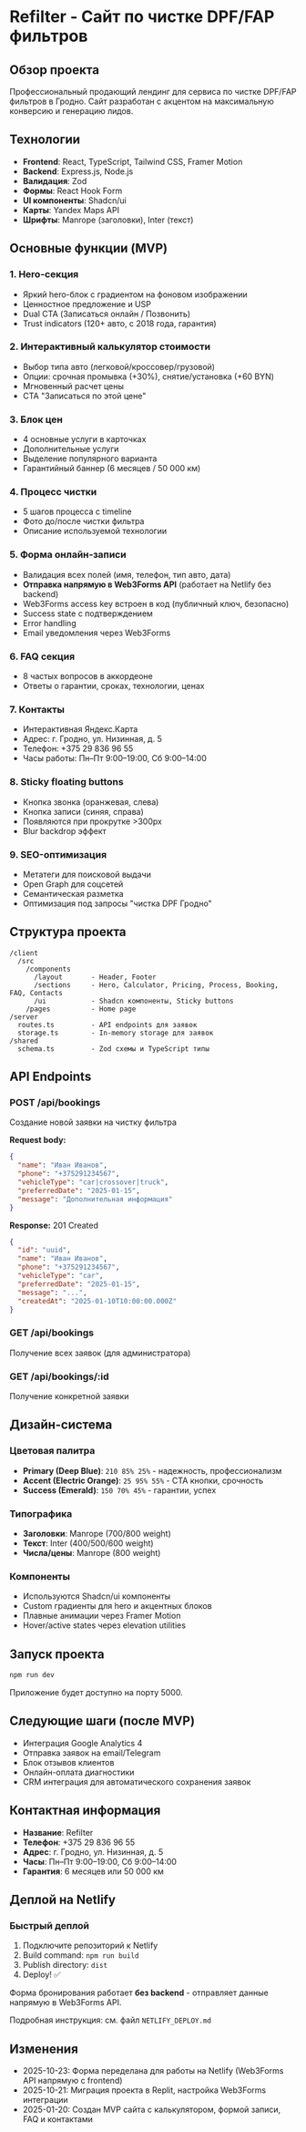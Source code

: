 # Refilter - Сайт по чистке DPF/FAP фильтров

## Обзор проекта
Профессиональный продающий лендинг для сервиса по чистке DPF/FAP фильтров в Гродно. Сайт разработан с акцентом на максимальную конверсию и генерацию лидов.

## Технологии
- **Frontend**: React, TypeScript, Tailwind CSS, Framer Motion
- **Backend**: Express.js, Node.js
- **Валидация**: Zod
- **Формы**: React Hook Form
- **UI компоненты**: Shadcn/ui
- **Карты**: Yandex Maps API
- **Шрифты**: Manrope (заголовки), Inter (текст)

## Основные функции (MVP)

### 1. Hero-секция
- Яркий hero-блок с градиентом на фоновом изображении
- Ценностное предложение и USP
- Dual CTA (Записаться онлайн / Позвонить)
- Trust indicators (120+ авто, с 2018 года, гарантия)

### 2. Интерактивный калькулятор стоимости
- Выбор типа авто (легковой/кроссовер/грузовой)
- Опции: срочная промывка (+30%), снятие/установка (+60 BYN)
- Мгновенный расчет цены
- CTA "Записаться по этой цене"

### 3. Блок цен
- 4 основные услуги в карточках
- Дополнительные услуги
- Выделение популярного варианта
- Гарантийный баннер (6 месяцев / 50 000 км)

### 4. Процесс чистки
- 5 шагов процесса с timeline
- Фото до/после чистки фильтра
- Описание используемой технологии

### 5. Форма онлайн-записи
- Валидация всех полей (имя, телефон, тип авто, дата)
- **Отправка напрямую в Web3Forms API** (работает на Netlify без backend)
- Web3Forms access key встроен в код (публичный ключ, безопасно)
- Success state с подтверждением
- Error handling
- Email уведомления через Web3Forms

### 6. FAQ секция
- 8 частых вопросов в аккордеоне
- Ответы о гарантии, сроках, технологии, ценах

### 7. Контакты
- Интерактивная Яндекс.Карта
- Адрес: г. Гродно, ул. Низинная, д. 5
- Телефон: +375 29 836 96 55
- Часы работы: Пн–Пт 9:00–19:00, Сб 9:00–14:00

### 8. Sticky floating buttons
- Кнопка звонка (оранжевая, слева)
- Кнопка записи (синяя, справа)
- Появляются при прокрутке >300px
- Blur backdrop эффект

### 9. SEO-оптимизация
- Метатеги для поисковой выдачи
- Open Graph для соцсетей
- Семантическая разметка
- Оптимизация под запросы "чистка DPF Гродно"

## Структура проекта

```
/client
  /src
    /components
      /layout       - Header, Footer
      /sections     - Hero, Calculator, Pricing, Process, Booking, FAQ, Contacts
      /ui           - Shadcn компоненты, Sticky buttons
    /pages          - Home page
/server
  routes.ts         - API endpoints для заявок
  storage.ts        - In-memory storage для заявок
/shared
  schema.ts         - Zod схемы и TypeScript типы
```

## API Endpoints

### POST /api/bookings
Создание новой заявки на чистку фильтра

**Request body:**
```json
{
  "name": "Иван Иванов",
  "phone": "+375291234567",
  "vehicleType": "car|crossover|truck",
  "preferredDate": "2025-01-15",
  "message": "Дополнительная информация"
}
```

**Response:** 201 Created
```json
{
  "id": "uuid",
  "name": "Иван Иванов",
  "phone": "+375291234567",
  "vehicleType": "car",
  "preferredDate": "2025-01-15",
  "message": "...",
  "createdAt": "2025-01-10T10:00:00.000Z"
}
```

### GET /api/bookings
Получение всех заявок (для администратора)

### GET /api/bookings/:id
Получение конкретной заявки

## Дизайн-система

### Цветовая палитра
- **Primary (Deep Blue)**: `210 85% 25%` - надежность, профессионализм
- **Accent (Electric Orange)**: `25 95% 55%` - CTA кнопки, срочность
- **Success (Emerald)**: `150 70% 45%` - гарантии, успех

### Типографика
- **Заголовки**: Manrope (700/800 weight)
- **Текст**: Inter (400/500/600 weight)
- **Числа/цены**: Manrope (800 weight)

### Компоненты
- Используются Shadcn/ui компоненты
- Custom градиенты для hero и акцентных блоков
- Плавные анимации через Framer Motion
- Hover/active states через elevation utilities

## Запуск проекта

```bash
npm run dev
```

Приложение будет доступно на порту 5000.

## Следующие шаги (после MVP)
- Интеграция Google Analytics 4
- Отправка заявок на email/Telegram
- Блок отзывов клиентов
- Онлайн-оплата диагностики
- CRM интеграция для автоматического сохранения заявок

## Контактная информация
- **Название**: Refilter
- **Телефон**: +375 29 836 96 55
- **Адрес**: г. Гродно, ул. Низинная, д. 5
- **Часы**: Пн–Пт 9:00–19:00, Сб 9:00–14:00
- **Гарантия**: 6 месяцев или 50 000 км

## Деплой на Netlify

### Быстрый деплой
1. Подключите репозиторий к Netlify
2. Build command: `npm run build`
3. Publish directory: `dist`
4. Deploy! ✅

Форма бронирования работает **без backend** - отправляет данные напрямую в Web3Forms API.

Подробная инструкция: см. файл `NETLIFY_DEPLOY.md`

## Изменения
- 2025-10-23: Форма переделана для работы на Netlify (Web3Forms API напрямую с frontend)
- 2025-10-21: Миграция проекта в Replit, настройка Web3Forms интеграции
- 2025-01-20: Создан MVP сайта с калькулятором, формой записи, FAQ и контактами
